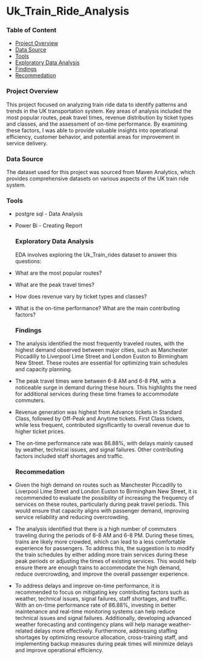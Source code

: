 # Uk_Train_Ride_Analysis

### Table of Content
- [Project Overview](#project-overview)
- [Data Source](data-source)
- [Tools](#tools)
- [Exploratory Data Analysis](#exploratory-data-analysis)
- [Findings](#findings)
- [Recommedation](#recommedation)
  
### Project Overview
This project focused on analyzing train ride data to identify patterns and trends in the UK transportation system. Key areas of analysis included the most popular routes, peak travel times, revenue distribution by ticket types and classes, and the assessment of on-time performance. By examining these factors, I was able to provide valuable insights into operational efficiency, customer behavior, and potential areas for improvement in service delivery.

### Data Source
The dataset used for this project was sourced from Maven Analytics, which provides comprehensive datasets on various aspects of the UK train ride system.

### Tools
- postgre sql - Data Analysis
- Power Bi - Creating Report

   ### Exploratory Data Analysis
  EDA involves exploring the Uk_Train_rides dataset to answer this questions:

- What are the most popular routes?
- What are the peak travel times?
- How does revenue vary by ticket types and classes?
- What is the on-time performance? What are the main contributing factors?

  ### Findings
- The analysis identified the most frequently traveled routes, with the highest demand observed between major cities, such as Manchester Piccadilly to Liverpool Lime Street and London Euston to Birmingham New Street. These routes are essential for optimizing train schedules and capacity planning.
- The peak travel times were between 6-8 AM and 6-8 PM, with a noticeable surge in demand during these hours. This highlights the need for additional services during these time frames to accommodate commuters.
- Revenue generation was highest from Advance tickets in Standard Class, followed by Off-Peak and Anytime tickets. First Class tickets, while less frequent, contributed significantly to overall revenue due to higher ticket prices.
- The on-time performance rate was 86.88%, with delays mainly caused by weather, technical issues, and signal failures. Other contributing factors included staff shortages and traffic.

  ### Recommedation
- Given the high demand on routes such as Manchester Piccadilly to Liverpool Lime Street and London Euston to Birmingham New Street, it is recommended to evaluate the possibility of increasing the frequency of services on these routes, particularly during peak travel periods. This would ensure that capacity aligns with passenger demand, improving service reliability and reducing overcrowding.
 - The analysis identified that there is a high number of commuters traveling during the periods of 6-8 AM and 6-8 PM. During these times, trains are likely more crowded, which can lead to a less comfortable experience for passengers. To address this, the suggestion is to modify the train schedules by either adding more train services during these peak periods or adjusting the times of existing services. This would help ensure there are enough trains to accommodate the high demand, reduce overcrowding, and improve the overall passenger experience.
- To address delays and improve on-time performance, it is recommended to focus on mitigating key contributing factors such as weather, technical issues, signal failures, staff shortages, and traffic. With an on-time performance rate of 86.88%, investing in better maintenance and real-time monitoring systems can help reduce technical issues and signal failures. Additionally, developing advanced weather forecasting and contingency plans will help manage weather-related delays more effectively. Furthermore, addressing staffing shortages by optimizing resource allocation, cross-training staff, and implementing backup measures during peak times will minimize delays and improve operational efficiency.
